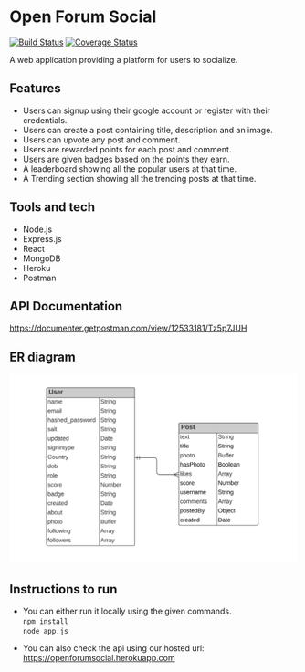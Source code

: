 # Open Forum Social

[![Build Status](https://travis-ci.org/Astronag/OpenForum-Project.svg?branch=development)](https://travis-ci.org/Astronag/OpenForum-Project)
[![Coverage Status](https://coveralls.io/repos/github/Astronag/OpenForum-Project/badge.svg)](https://coveralls.io/github/Astronag/OpenForum-Project)

A web application providing a platform for users to socialize.

## Features

- Users can signup using their google account or register with their credentials.
- Users can create a post containing title, description and an image.
- Users can upvote any post and comment.
- Users are rewarded points for each post and comment.
- Users are given badges based on the points they earn.
- A leaderboard showing all the popular users at that time.
- A Trending section showing all the trending posts at that time.

## Tools and tech
- Node.js
- Express.js
- React
- MongoDB
- Heroku
- Postman

## API Documentation

https://documenter.getpostman.com/view/12533181/Tz5p7JUH

## ER diagram
![alt text](https://github.com/Himanshuranjan30/OpenForum-Project/blob/development/open_forum_er_diagram.png?raw=true)

## Instructions to run
- You can either run it locally using the given commands.  
```npm install```  
```node app.js```  

- You can also check the api using our hosted url:
https://openforumsocial.herokuapp.com
